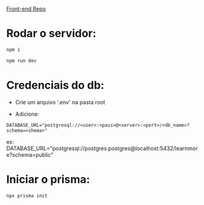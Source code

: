 [Front-end Repo](https://github.com/marcelldac/client_learn_more_system)

# Rodar o servidor:

```bash
npm i
```

```bash
npm run dev
```

# Credenciais do db:

- Crie um arquivo '.env' na pasta root

- Adicione:

```prisma
DATABASE_URL="postgresql://<user>:<pass>@<server>:<port>/<db_name>?schema=<shema>"
```
ex: DATABASE_URL="postgresql://postgres:postgres@localhost:5432/learnmore?schema=public"

# Iniciar o prisma:

```bash
npx prisma init
```
